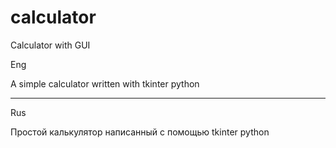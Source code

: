 # calculator
Calculator with GUI

Eng

A simple calculator written with tkinter python
______________________________________________________________________________

Rus

Простой калькулятор написанный с помощью tkinter python 
